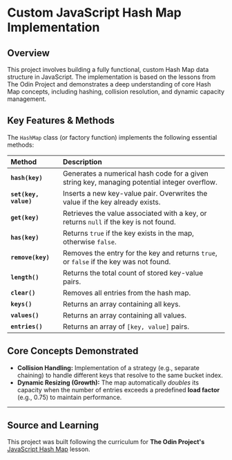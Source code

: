 # Custom JavaScript Hash Map Implementation

## Overview

This project involves building a fully functional, custom Hash Map data structure in JavaScript. The implementation is based on the lessons from The Odin Project and demonstrates a deep understanding of core Hash Map concepts, including hashing, collision resolution, and dynamic capacity management.

## Key Features & Methods

The `HashMap` class (or factory function) implements the following essential methods:

| Method | Description |
| :--- | :--- |
| **`hash(key)`** | Generates a numerical hash code for a given string key, managing potential integer overflow. |
| **`set(key, value)`** | Inserts a new key-value pair. Overwrites the value if the key already exists. |
| **`get(key)`** | Retrieves the value associated with a key, or returns `null` if the key is not found. |
| **`has(key)`** | Returns `true` if the key exists in the map, otherwise `false`. |
| **`remove(key)`** | Removes the entry for the key and returns `true`, or `false` if the key was not found. |
| **`length()`** | Returns the total count of stored key-value pairs. |
| **`clear()`** | Removes all entries from the hash map. |
| **`keys()`** | Returns an array containing all keys. |
| **`values()`** | Returns an array containing all values. |
| **`entries()`** | Returns an array of `[key, value]` pairs. |

## Core Concepts Demonstrated

* **Collision Handling:** Implementation of a strategy (e.g., separate chaining) to handle different keys that resolve to the same bucket index.
* **Dynamic Resizing (Growth):** The map automatically *doubles* its capacity when the number of entries exceeds a predefined **load factor** (e.g., 0.75) to maintain performance.

---

## Source and Learning

This project was built following the curriculum for **The Odin Project's** [JavaScript Hash Map](https://www.theodinproject.com/lessons/javascript-linked-lists](https://www.theodinproject.com/lessons/javascript-hashmap)) lesson.
